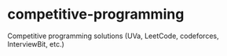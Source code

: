 # competitive-programming
Competitive programming solutions (UVa, LeetCode, codeforces, InterviewBit, etc.)
